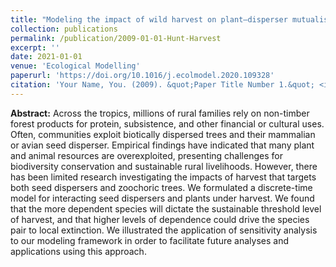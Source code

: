 ```yaml
---
title: "Modeling the impact of wild harvest on plant–disperser mutualisms: Plant and disperser co-harvest model"
collection: publications
permalink: /publication/2009-01-01-Hunt-Harvest
excerpt: ''
date: 2021-01-01
venue: 'Ecological Modelling'
paperurl: 'https://doi.org/10.1016/j.ecolmodel.2020.109328'
citation: 'Your Name, You. (2009). &quot;Paper Title Number 1.&quot; <i>Journal 1</i>. 1(1).'
---
```


__Abstract:__ Across the tropics, millions of rural families rely on non-timber forest products for protein, subsistence, and other financial or cultural uses. Often, communities exploit biotically dispersed trees and their mammalian or avian seed disperser. Empirical findings have indicated that many plant and animal resources are overexploited, presenting challenges for biodiversity conservation and sustainable rural livelihoods. However, there has been limited research investigating the impacts of harvest that targets both seed dispersers and zoochoric trees. We formulated a discrete-time model for interacting seed dispersers and plants under harvest. We found that the more dependent species will dictate the sustainable threshold level of harvest, and that higher levels of dependence could drive the species pair to local extinction. We illustrated the application of sensitivity analysis to our modeling framework in order to facilitate future analyses and applications using this approach.
